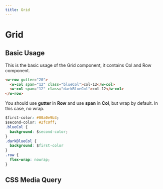 ```yaml
---
title: Grid
---
```


# Grid
## Basic Usage
This is the basic usage of the Grid component, it contains Col and Row component.

<ClientOnly>
  <Grid></Grid>
</ClientOnly>

``` html
<w-row gutter="20">
  <w-col span="12" class="blueCol">col-12</w-col>
  <w-col span="12" class="darkBlueCol">col-12</w-col>
</w-row>
```
You should use **gutter** in **Row** and use **span** in **Col**, but wrap by default.
In this case, no wrap.

``` css
$first-color: #00a0e9b3;
$second-color: #2fc0ff;
.blueCol {
  background: $second-color;
}
.darkBlueCol {
  background: $first-color
}
.row {
  flex-wrap: nowrap;
}
```
## CSS Media Query